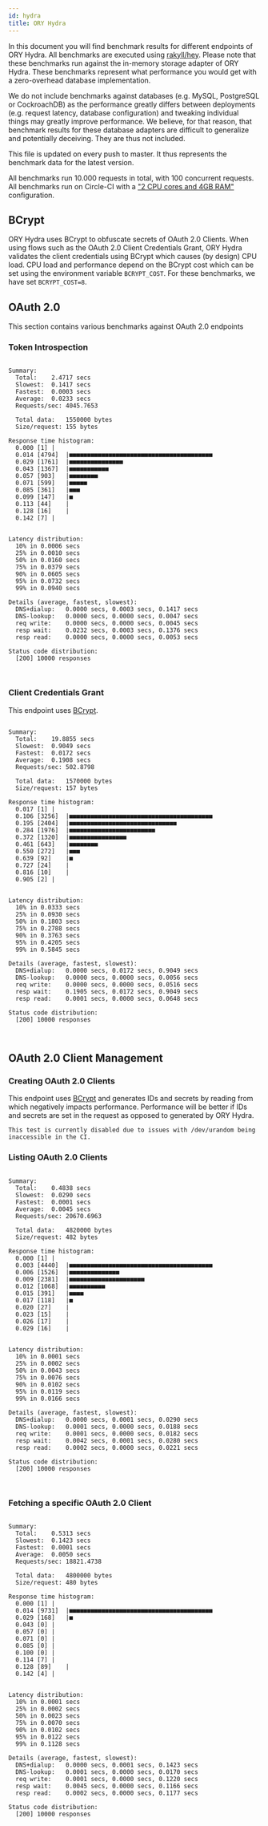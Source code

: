```yaml
---
id: hydra
title: ORY Hydra
---
```


In this document you will find benchmark results for different endpoints of ORY Hydra. All benchmarks are executed
using [rakyll/hey](https://github.com/rakyll/hey). Please note that these benchmarks run against the in-memory storage
adapter of ORY Hydra. These benchmarks represent what performance you would get with a zero-overhead database implementation.

We do not include benchmarks against databases (e.g. MySQL, PostgreSQL or CockroachDB) as the performance greatly differs between
deployments (e.g. request latency, database configuration) and tweaking individual things may greatly improve performance.
We believe, for that reason, that benchmark results for these database adapters are difficult to generalize and potentially
deceiving. They are thus not included.

This file is updated on every push to master. It thus represents the benchmark data for the latest version.

All benchmarks run 10.000 requests in total, with 100 concurrent requests. All benchmarks run on Circle-CI with a
["2 CPU cores and 4GB RAM"](https://support.circleci.com/hc/en-us/articles/360000489307-Why-do-my-tests-take-longer-to-run-on-CircleCI-than-locally-)
configuration.

## BCrypt

ORY Hydra uses BCrypt to obfuscate secrets of OAuth 2.0 Clients. When using flows such as the OAuth 2.0 Client Credentials
Grant, ORY Hydra validates the client credentials using BCrypt which causes (by design) CPU load. CPU load and performance
depend on the BCrypt cost which can be set using the environment variable `BCRYPT_COST`. For these benchmarks,
we have set `BCRYPT_COST=8`.

## OAuth 2.0

This section contains various benchmarks against OAuth 2.0 endpoints

### Token Introspection

```

Summary:
  Total:	2.4717 secs
  Slowest:	0.1417 secs
  Fastest:	0.0003 secs
  Average:	0.0233 secs
  Requests/sec:	4045.7653
  
  Total data:	1550000 bytes
  Size/request:	155 bytes

Response time histogram:
  0.000 [1]	|
  0.014 [4794]	|■■■■■■■■■■■■■■■■■■■■■■■■■■■■■■■■■■■■■■■■
  0.029 [1761]	|■■■■■■■■■■■■■■■
  0.043 [1367]	|■■■■■■■■■■■
  0.057 [903]	|■■■■■■■■
  0.071 [599]	|■■■■■
  0.085 [361]	|■■■
  0.099 [147]	|■
  0.113 [44]	|
  0.128 [16]	|
  0.142 [7]	|


Latency distribution:
  10% in 0.0006 secs
  25% in 0.0010 secs
  50% in 0.0160 secs
  75% in 0.0379 secs
  90% in 0.0605 secs
  95% in 0.0732 secs
  99% in 0.0940 secs

Details (average, fastest, slowest):
  DNS+dialup:	0.0000 secs, 0.0003 secs, 0.1417 secs
  DNS-lookup:	0.0000 secs, 0.0000 secs, 0.0047 secs
  req write:	0.0000 secs, 0.0000 secs, 0.0045 secs
  resp wait:	0.0232 secs, 0.0003 secs, 0.1376 secs
  resp read:	0.0000 secs, 0.0000 secs, 0.0053 secs

Status code distribution:
  [200]	10000 responses



```

### Client Credentials Grant

This endpoint uses [BCrypt](#bcrypt).

```

Summary:
  Total:	19.8855 secs
  Slowest:	0.9049 secs
  Fastest:	0.0172 secs
  Average:	0.1908 secs
  Requests/sec:	502.8798
  
  Total data:	1570000 bytes
  Size/request:	157 bytes

Response time histogram:
  0.017 [1]	|
  0.106 [3256]	|■■■■■■■■■■■■■■■■■■■■■■■■■■■■■■■■■■■■■■■■
  0.195 [2404]	|■■■■■■■■■■■■■■■■■■■■■■■■■■■■■■
  0.284 [1976]	|■■■■■■■■■■■■■■■■■■■■■■■■
  0.372 [1320]	|■■■■■■■■■■■■■■■■
  0.461 [643]	|■■■■■■■■
  0.550 [272]	|■■■
  0.639 [92]	|■
  0.727 [24]	|
  0.816 [10]	|
  0.905 [2]	|


Latency distribution:
  10% in 0.0333 secs
  25% in 0.0930 secs
  50% in 0.1803 secs
  75% in 0.2788 secs
  90% in 0.3763 secs
  95% in 0.4205 secs
  99% in 0.5845 secs

Details (average, fastest, slowest):
  DNS+dialup:	0.0000 secs, 0.0172 secs, 0.9049 secs
  DNS-lookup:	0.0000 secs, 0.0000 secs, 0.0056 secs
  req write:	0.0000 secs, 0.0000 secs, 0.0516 secs
  resp wait:	0.1905 secs, 0.0172 secs, 0.9049 secs
  resp read:	0.0001 secs, 0.0000 secs, 0.0648 secs

Status code distribution:
  [200]	10000 responses



```

## OAuth 2.0 Client Management

### Creating OAuth 2.0 Clients

This endpoint uses [BCrypt](#bcrypt) and generates IDs and secrets by reading from  which negatively impacts
performance. Performance will be better if IDs and secrets are set in the request as opposed to generated by ORY Hydra.

```
This test is currently disabled due to issues with /dev/urandom being inaccessible in the CI.
```

### Listing OAuth 2.0 Clients

```

Summary:
  Total:	0.4838 secs
  Slowest:	0.0290 secs
  Fastest:	0.0001 secs
  Average:	0.0045 secs
  Requests/sec:	20670.6963
  
  Total data:	4820000 bytes
  Size/request:	482 bytes

Response time histogram:
  0.000 [1]	|
  0.003 [4440]	|■■■■■■■■■■■■■■■■■■■■■■■■■■■■■■■■■■■■■■■■
  0.006 [1526]	|■■■■■■■■■■■■■■
  0.009 [2381]	|■■■■■■■■■■■■■■■■■■■■■
  0.012 [1068]	|■■■■■■■■■■
  0.015 [391]	|■■■■
  0.017 [118]	|■
  0.020 [27]	|
  0.023 [15]	|
  0.026 [17]	|
  0.029 [16]	|


Latency distribution:
  10% in 0.0001 secs
  25% in 0.0002 secs
  50% in 0.0043 secs
  75% in 0.0076 secs
  90% in 0.0102 secs
  95% in 0.0119 secs
  99% in 0.0166 secs

Details (average, fastest, slowest):
  DNS+dialup:	0.0000 secs, 0.0001 secs, 0.0290 secs
  DNS-lookup:	0.0001 secs, 0.0000 secs, 0.0188 secs
  req write:	0.0001 secs, 0.0000 secs, 0.0182 secs
  resp wait:	0.0042 secs, 0.0001 secs, 0.0280 secs
  resp read:	0.0002 secs, 0.0000 secs, 0.0221 secs

Status code distribution:
  [200]	10000 responses



```

### Fetching a specific OAuth 2.0 Client

```

Summary:
  Total:	0.5313 secs
  Slowest:	0.1423 secs
  Fastest:	0.0001 secs
  Average:	0.0050 secs
  Requests/sec:	18821.4738
  
  Total data:	4800000 bytes
  Size/request:	480 bytes

Response time histogram:
  0.000 [1]	|
  0.014 [9731]	|■■■■■■■■■■■■■■■■■■■■■■■■■■■■■■■■■■■■■■■■
  0.029 [168]	|■
  0.043 [0]	|
  0.057 [0]	|
  0.071 [0]	|
  0.085 [0]	|
  0.100 [0]	|
  0.114 [7]	|
  0.128 [89]	|
  0.142 [4]	|


Latency distribution:
  10% in 0.0001 secs
  25% in 0.0002 secs
  50% in 0.0023 secs
  75% in 0.0070 secs
  90% in 0.0102 secs
  95% in 0.0122 secs
  99% in 0.1128 secs

Details (average, fastest, slowest):
  DNS+dialup:	0.0000 secs, 0.0001 secs, 0.1423 secs
  DNS-lookup:	0.0001 secs, 0.0000 secs, 0.0170 secs
  req write:	0.0001 secs, 0.0000 secs, 0.1220 secs
  resp wait:	0.0045 secs, 0.0000 secs, 0.1166 secs
  resp read:	0.0002 secs, 0.0000 secs, 0.1177 secs

Status code distribution:
  [200]	10000 responses



```
